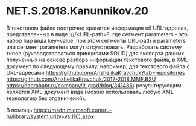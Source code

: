 # NET.S.2018.Kanunnikov.20


В текстовом файле построчно хранится информация об URL-адресах, представленных в виде <scheme>://<host>/<URL‐path>?<parameters>, где сегмент parameters - это набор пар вида key=value, при этом сегменты URL‐path и parameters  или сегмент parameters могут отсутствовать. 
Разработать систему типов (руководствоваться принципами SOLID) для экспорта данных, полученных на основе разбора информации текстового файла, в XML-документ по следующему правилу, например, для текстового файла с URL-адресами 
https://github.com/AnzhelikaKravchuk?tab=repositories 
https://github.com/AnzhelikaKravchuk/2017-2018.MMF.BSU
https://habrahabr.ru/company/it-grad/blog/341486/ 
результирующим является XML-документ вида (можно использовать любую XML технологию без ограничений).

В помощь https://msdn.microsoft.com/ru-ru/library/system.uri(v=vs.110).aspx 
